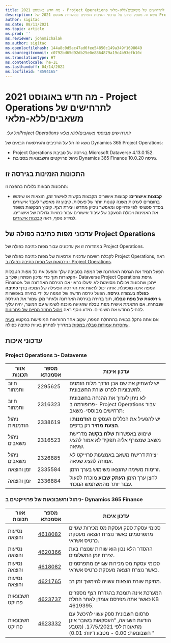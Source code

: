 ```yaml
---
title: מה חדש באוגוסט 2021 - Project Operations לתרחישים של משאבים/ללא-מלאי
description: נושא זה מספק מידע על עדכוני האיכות הזמינים במהדורת אוגוסט 2021 של Project Operations עבור תרחישים של משאבים/ללא מלאי.
author: sigitac
ms.date: 08/11/2021
ms.topic: article
ms.prod: ''
ms.reviewer: johnmichalak
ms.author: sigitac
ms.openlocfilehash: 144a8c0d5ac47ad6fee54850c149a349f1698049
ms.sourcegitcommit: c0792bd65d92db25e0e8864879a19c4b93efb10c
ms.translationtype: HT
ms.contentlocale: he-IL
ms.lasthandoff: 04/14/2022
ms.locfileid: "8594165"
---
```

# <a name="whats-new-august-2021---project-operations-for-resourcenon-stocked-based-scenarios"></a>מה חדש באוגוסט 2021 - Project Operations לתרחישים של משאבים/ללא-מלאי

*חל על: ‏Project Operations לתרחישים מבוססי משאבים/ללא מלאי*

נושא זה חל על הרכיבים והגירסאות הבאים של Dynamics 365 Project Operations:

   - Project Operations בגירסה של סביבת Microsoft Dataverse 4.13.0.152.
   - ניהול פרויקטים וחשבונאות בסביבת Dynamics 365 Finance גירסה 10.0.20.

## <a name="features-included-in-this-release"></a>התכונות הזמינות בגירסה זו

התכונות הבאות כלולות בהפצה זו:

- **קבוצות אישורים**: קבוצות אישורים מקבצות בקשות לאישור זמן, הוצאות או שימוש בחומרים לערכות משנה קטנות יותר של פעולות. קיבוץ זה מאפשר לעבד אישורים בסדר ספציפי לפי פרוייקט ומאפשר ניסיון מחדש ויצירת רצף. קיבוץ הבקשות משפר את האמינות ויכולת המעקב של עיבוד אישורים עבור כמויות גדולות של אישורים. למידע נוסף, ראה [קבוצות אישורים](../approvals/approval-sets.md).

## <a name="project-operations-dual-write-maps-updates"></a>עדכוני מפות כתיבה כפולה של Project Operations

במהדורה זו אין עדכונים עבור מפות כתיבה כפולה של Project Operations.

לקבלת רשימה עדכנית וגרסאות של מפות כתיבה כפולה של Project Operations, ראה [גירסאות של מפות כתיבה כפולה ב- Project Operations](../environment/resource-dual-write-maps.md).

הפעל תמיד את הגרסה האחרונה של המפה בסביבה שלך והפעל את כל מפות הטבלות הקשורות תוך כדי עדכון הפתרון שלך ב- Dataverse Project Operations גרסת Finance. ייתכן שתכונות ויכולות מסוימות לא יפעלו כראוי אם הגירסה האחרונה של המפה אינה מופעלת. אתה יכול לראות את הגירסה הפעילה של המפה בדף **כתיבה כפולה** בעמודה **גירסה**. הפעל גירסה חדשה של המפה על ידי בחירה באפשרות **גירסאות של מפת טבלה**, תוך בחירה בגירסה האחרונה ולאחר מכן שמור את הגירסה שנבחרה. אם התאמת אישית מפת טבלה שהגיעה מוכנה לשימוש עם המוצר, יהיה עליך להחיל מחדש את השינויים. מידע נוסף ראה [ניהול מחזור החיים של פתרונות](/dynamics365/fin-ops-core/dev-itpro/data-entities/dual-write/app-lifecycle-management).

אם אתה נתקל בבעיה בהתחלת המפה, עקוב אחר ההוראות המופיעות במקטע [בעיה שחסרות עמודות טבלה במפות](/dynamics365/fin-ops-core/dev-itpro/data-entities/dual-write/dual-write-troubleshooting-finops-upgrades#missing-table-columns-issue-on-maps) במדריך לפתרון בעיות כתיבה כפולה.

## <a name="quality-updates"></a>עדכוני איכות

### <a name="project-operations-on-dataverse"></a>Project Operations ב- Dataverse

| **אזור תכונות** | **מספר אסמכתא** | **עדכון איכות** |
| --- | --- | --- |
| חיוב ותמחור | 2295625 | יש להעתיק את שם אבן הדרך מלוח הזמנים לחשבוניות לפרט שורת החשבונית. |
| חיוב ותמחור | 2316323 | לא ניתן לערוך את ההנחה בחשבונית פרופורמה ב- Project Operations עבור תרחישים מבוססי-משאב: |
|   ניהול הזדמנויות | 2338619 | יש להפעיל את הכללים העסקיים **הזדמנות** ו **הצעת מחיר** רק בדפים. |
| ניהול משאבים | 2316523 | שימוש באפשרות **שלח בקשה** מדרישת משאב שמצורף אליה תפקיד לא אמור להציג שגיאה. |
| ניהול משאבים | 2326885 | יצירת דרישת משאב באמצעות פרוייקט לא אמורה להציג שגיאה. |
| זמן והוצאה | 2335584 | זרימות משימה שהוצאו משימוש בערך הזמן. |
| זמן והוצאה | 2336884 | לחצן ערך הזמן **העתק שבוע** מוכרח לפעול עבור יותר מהמשתמש הנוכחי. |


### <a name="project-management-and-accounting-on-dynamics-365-finance"></a>ניהול וחשבונאות של פרוייקטים ב- Dynamics 365 Finance

| אזור תכונות | מספר אסמכתא | עדכון איכות |
| --- | --- | --- |
| נסיעות והוצאה | [4618082](https://fix.lcs.dynamics.com/Issue/Details?kb=4618082&amp;bugId=583101&amp;dbType=3&amp;qc=9c85ac8ca1e5e9cd07fac9e9aa2cb0914724e28b86ad3339dacf7741f554c605) | סכומי עסקת ספק ועסקת מס מכירות שגויים מתפרסמים כאשר נוצרת הוצאה מעסקת כרטיס אשראי. |
| נסיעות והוצאה | [4620366](https://fix.lcs.dynamics.com/Issue/Details?kb=4620366&amp;bugId=579485&amp;dbType=3&amp;qc=e864789bd95505ea624c537d585bf113c2de60b97c88439d44693dbd85aa8e92) | ההסדר הלא נכון הוא שורות שנוצרו בעת יצירת יומן התשלומים. |
| נסיעות והוצאה | [4618082](https://fix.lcs.dynamics.com/Issue/Details?kb=4618082&amp;bugId=583101&amp;dbType=3&amp;qc=9c85ac8ca1e5e9cd07fac9e9aa2cb0914724e28b86ad3339dacf7741f554c605) | סכומי עסקת מס מכירות שגויים מתפרסמים כאשר נוצרת הוצאה מעסקת כרטיס אשראי. |
| נסיעות והוצאה | [4621765](https://fix.lcs.dynamics.com/Issue/Details?kb=4621765&amp;bugId=587306&amp;dbType=3&amp;qc=6fbfad0123d4e95eaf8d5a5a2f6c354577c991b7905c852ab02d1f94e728a876) | מחיקת שורת הוצאות עשויה להימשך זמן רב. |
| חשבונאות פרויקט | [4623737](https://fix.lcs.dynamics.com/Issue/Details?kb=4623737&amp;bugId=598109&amp;dbType=3&amp;qc=4101fc5865201e21815299f2ff11ae46d5d5370510868df86c25ee09a8ca1a0c) | המערכת אינה תומכת בהגדרת רצף מספרים כאשר אתה מפרסם אומדן לאחר החלת KB 4619395. |
| חשבונאות פרויקט | [4623332](https://fix.lcs.dynamics.com/Issue/Details?kb=4623332&amp;bugId=586034&amp;dbType=3&amp;qc=2f64bb1977c4a9c9dd2ce9de7e72230b86eca14b6295c5bbfb614ea97ad81caf) | פרסום חשבונית ספק עשוי להיכשל עם הודעת השגיאה, "העסקאות בשובר אינן מתאזנות לפי 17/5/2021. (מטבע חשבונאות: 0.00 - מטבע דיווח: 0.01) " |
